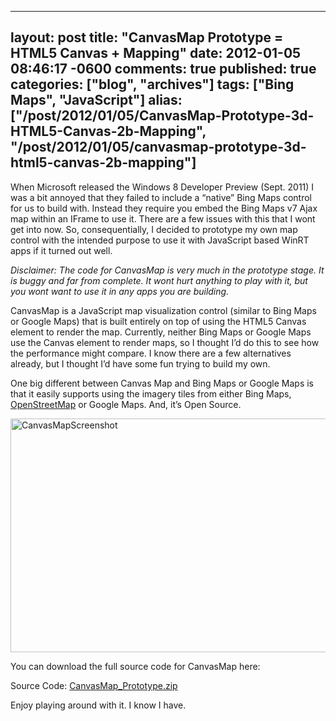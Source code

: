   ---
  layout: post
  title: "CanvasMap Prototype = HTML5 Canvas + Mapping"
  date: 2012-01-05 08:46:17 -0600
  comments: true
  published: true
  categories: ["blog", "archives"]
  tags: ["Bing Maps", "JavaScript"]
  alias: ["/post/2012/01/05/CanvasMap-Prototype-3d-HTML5-Canvas-2b-Mapping", "/post/2012/01/05/canvasmap-prototype-3d-html5-canvas-2b-mapping"]
  ---
<!-- more -->
<p>When Microsoft released the Windows 8 Developer Preview (Sept. 2011) I was a bit annoyed that they failed to include a “native” Bing Maps control for us to build with. Instead they require you embed the Bing Maps v7 Ajax map within an IFrame to use it. There are a few issues with this that I wont get into now. So, consequentially, I decided to prototype my own map control with the intended purpose to use it with JavaScript based WinRT apps if it turned out well.</p>  <p><em>Disclaimer: The code for CanvasMap is very much in the prototype stage. It is buggy and far from complete. It wont hurt anything to play with it, but you wont want to use it in any apps you are building.</em></p>  <p>CanvasMap is a JavaScript map visualization control (similar to Bing Maps or Google Maps) that is built entirely on top of using the HTML5 Canvas element to render the map. Currently, neither Bing Maps or Google Maps use the Canvas element to render maps, so I thought I’d do this to see how the performance might compare. I know there are a few alternatives already, but I thought I’d have some fun trying to build my own.</p>  <p>One big different between Canvas Map and Bing Maps or Google Maps is that it easily supports using the imagery tiles from either Bing Maps, <a href="http://www.openstreetmap.org/">OpenStreetMap</a> or Google Maps. And, it’s Open Source.</p>  <p><a href="http://pietschsoft.com/image.axd?picture=CanvasMapScreenshot.png"><img style="background-image: none; border-bottom: 0px; border-left: 0px; padding-left: 0px; padding-right: 0px; display: inline; border-top: 0px; border-right: 0px; padding-top: 0px" title="CanvasMapScreenshot" border="0" alt="CanvasMapScreenshot" src="http://pietschsoft.com/image.axd?picture=CanvasMapScreenshot_thumb.png" width="604" height="374" /></a></p>  <p>You can download the full source code for CanvasMap here:</p>  <div style="padding-bottom: 0px; margin: 0px; padding-left: 0px; padding-right: 0px; display: inline; float: none; padding-top: 0px" id="scid:fb3a1972-4489-4e52-abe7-25a00bb07fdf:14319807-119e-430d-ae6d-8c08eb359545" class="wlWriterEditableSmartContent"><p>Source Code: <a href="http://pietschsoft.com/file.axd?file=CanvasMap_Prototype_2.zip" target="_blank">CanvasMap_Prototype.zip</a></p></div>  <p>Enjoy playing around with it. I know I have.</p>
